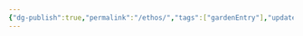 ```yaml
---
{"dg-publish":true,"permalink":"/ethos/","tags":["gardenEntry"],"updated":"2025-03-24T20:46:02.175+07:00"}
---
```


# 